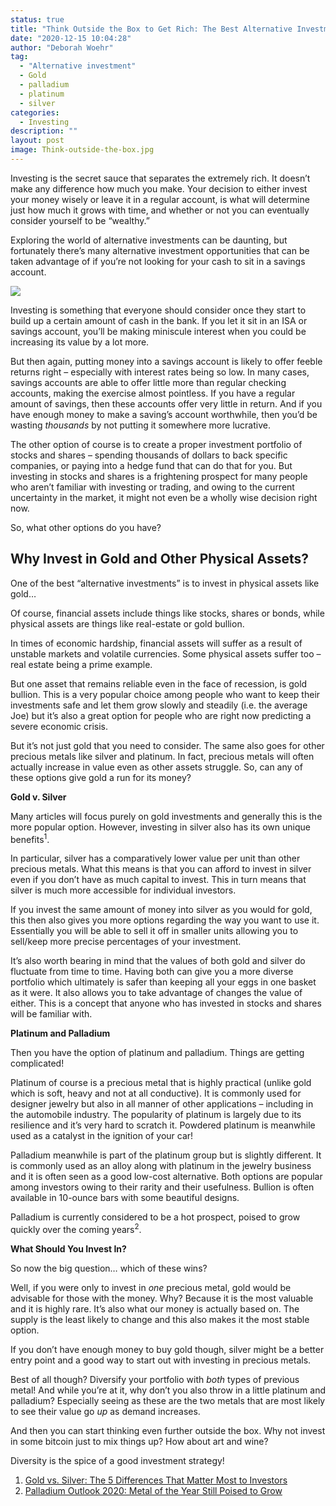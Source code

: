```yaml
---
status: true
title: "Think Outside the Box to Get Rich: The Best Alternative Investments"
date: "2020-12-15 10:04:28"
author: "Deborah Woehr"
tag:
  - "Alternative investment"
  - Gold
  - palladium
  - platinum
  - silver
categories:
  - Investing
description: ""
layout: post
image: Think-outside-the-box.jpg
---
```


Investing is the secret sauce that separates the extremely rich. It doesn’t make any difference how much you make. Your decision to either invest your money wisely or leave it in a regular account, is what will determine just how much it grows with time, and whether or not you can eventually consider yourself to be “wealthy.”

Exploring the world of alternative investments can be daunting, but fortunately there’s many alternative investment opportunities that can be taken advantage of if you’re not looking for your cash to sit in a savings account.

![](/posts/Think-outside-the-box.jpg)

Investing is something that everyone should consider once they start to build up a certain amount of cash in the bank. If you let it sit in an ISA or savings account, you’ll be making miniscule interest when you could be increasing its value by a lot more.

But then again, putting money into a savings account is likely to offer feeble returns right – especially with interest rates being so low. In many cases, savings accounts are able to offer little more than regular checking accounts, making the exercise almost pointless. If you have a regular amount of savings, then these accounts offer very little in return. And if you have enough money to make a saving’s account worthwhile, then you’d be wasting _thousands_ by not putting it somewhere more lucrative.

The other option of course is to create a proper investment portfolio of stocks and shares – spending thousands of dollars to back specific companies, or paying into a hedge fund that can do that for you. But investing in stocks and shares is a frightening prospect for many people who aren’t familiar with investing or trading, and owing to the current uncertainty in the market, it might not even be a wholly wise decision right now.

So, what other options do you have?

## Why Invest in Gold and Other Physical Assets?

One of the best “alternative investments” is to invest in physical assets like gold…

Of course, financial assets include things like stocks, shares or bonds, while physical assets are things like real-estate or gold bullion.

In times of economic hardship, financial assets will suffer as a result of unstable markets and volatile currencies. Some physical assets suffer too – real estate being a prime example.

But one asset that remains reliable even in the face of recession, is gold bullion. This is a very popular choice among people who want to keep their investments safe and let them grow slowly and steadily (i.e. the average Joe) but it’s also a great option for people who are right now predicting a severe economic crisis.

But it’s not just gold that you need to consider. The same also goes for other precious metals like silver and platinum. In fact, precious metals will often actually increase in value even as other assets struggle. So, can any of these options give gold a run for its money?

**Gold v. Silver**

Many articles will focus purely on gold investments and generally this is the more popular option. However, investing in silver also has its own unique benefits<sup>1</sup>.

In particular, silver has a comparatively lower value per unit than other precious metals. What this means is that you can afford to invest in silver even if you don’t have as much capital to invest. This in turn means that silver is much more accessible for individual investors.

If you invest the same amount of money into silver as you would for gold, this then also gives you more options regarding the way you want to use it. Essentially you will be able to sell it off in smaller units allowing you to sell/keep more precise percentages of your investment.

It’s also worth bearing in mind that the values of both gold and silver do fluctuate from time to time. Having both can give you a more diverse portfolio which ultimately is safer than keeping all your eggs in one basket as it were. It also allows you to take advantage of changes the value of either. This is a concept that anyone who has invested in stocks and shares will be familiar with.

**Platinum and Palladium**

Then you have the option of platinum and palladium. Things are getting complicated!

Platinum of course is a precious metal that is highly practical (unlike gold which is soft, heavy and not at all conductive). It is commonly used for designer jewelry but also in all manner of other applications – including in the automobile industry. The popularity of platinum is largely due to its resilience and it’s very hard to scratch it. Powdered platinum is meanwhile used as a catalyst in the ignition of your car!

Palladium meanwhile is part of the platinum group but is slightly different. It is commonly used as an alloy along with platinum in the jewelry business and it is often seen as a good low-cost alternative. Both options are popular among investors owing to their rarity and their usefulness. Bullion is often available in 10-ounce bars with some beautiful designs.

Palladium is currently considered to be a hot prospect, poised to grow quickly over the coming years<sup>2</sup>.

**What Should You Invest In?**

So now the big question… which of these wins?

Well, if you were only to invest in _one_ precious metal, gold would be advisable for those with the money. Why? Because it is the most valuable and it is highly rare. It’s also what our money is actually based on. The supply is the least likely to change and this also makes it the most stable option.

If you don’t have enough money to buy gold though, silver might be a better entry point and a good way to start out with investing in precious metals.

Best of all though? Diversify your portfolio with _both_ types of previous metal! And while you’re at it, why don’t you also throw in a little platinum and palladium? Especially seeing as these are the two metals that are most likely to see their value go _up_ as demand increases.

And then you can start thinking even further outside the box. Why not invest in some bitcoin just to mix things up? How about art and wine?

Diversity is the spice of a good investment strategy!

1. [Gold vs. Silver: The 5 Differences That Matter Most to Investors](https://goldsilver.com/blog/gold-vs-silver-the-5-differences-that-matter-most-to-investors/)
2. [Palladium Outlook 2020: Metal of the Year Still Poised to Grow](https://goldsilver.com/blog/gold-vs-silver-the-5-differences-that-matter-most-to-investors/)
